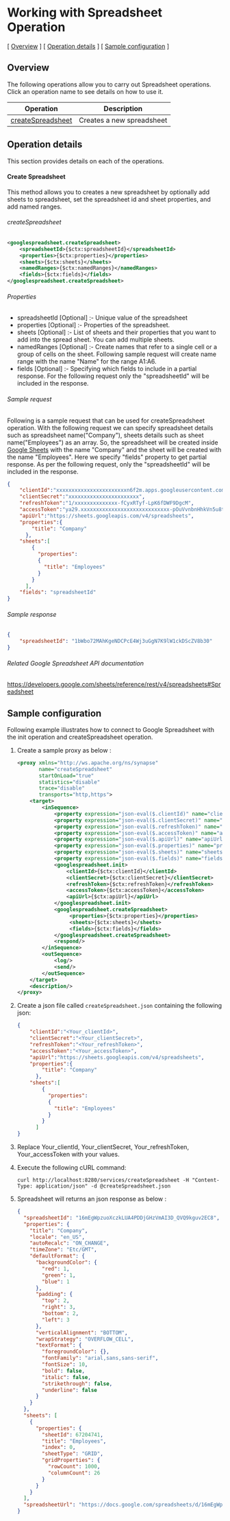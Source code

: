 # Working with Spreadsheet Operation

[ [Overview](#overview) ]  [ [Operation details](#operation-details) ]  [ [Sample configuration](#sample-configuration) ]

## Overview

The following operations allow you to carry out Spreadsheet operations. Click an operation name to see details on how to use it.


| Operation | Description |
| ------------- |-------------|
| [createSpreadsheet](#Create-Spreadsheet) | Creates a new spreadsheet |

## Operation details

This section provides details on each of the operations.

#### Create Spreadsheet

This method allows you to creates a new spreadsheet by optionally add sheets to spreadsheet, set the spreadsheet id and sheet properties, and add named ranges.


###### createSpreadsheet

```xml
<googlespreadsheet.createSpreadsheet>
    <spreadsheetId>{$ctx:spreadsheetId}</spreadsheetId>
    <properties>{$ctx:properties}</properties>
    <sheets>{$ctx:sheets}</sheets>
    <namedRanges>{$ctx:namedRanges}</namedRanges>
    <fields>{$ctx:fields}</fields>
</googlespreadsheet.createSpreadsheet>
```


###### Properties

* spreadsheetId [Optional] :- Unique value of the spreadsheet
* properties [Optional] :- Properties of the spreadsheet.
* sheets [Optional] :- List of sheets and their properties that you want to add into the spread sheet. You can add multiple sheets.
* namedRanges [Optional] :- Create names that refer to a single cell or a group of cells on the sheet. Following sample request will create name range with the name "Name" for  the range A1:A6.
* fields [Optional] :- Specifying which fields to include in a partial response. For the following request only the "spreadsheetId" will be included in the response.


###### Sample request


Following is a sample request that can be used for createSpreadsheet operation. With the following request we can specify spreadsheet details such as spreadsheet name("Company"),
sheets details such as sheet name("Employees") as an array. So, the spreadsheet will be created inside [Google Sheets](https://docs.google.com/spreadsheets/u/0/?tgif=d) with the name "Company" and the sheet will be created with the name "Employees".
Here we specify "fields" property to get partial response. As per the following request, only the "spreadsheetId" will be included in the response.


```json
{
    "clientId":"xxxxxxxxxxxxxxxxxxxxxxxn6f2m.apps.googleusercontent.com",
    "clientSecret":"xxxxxxxxxxxxxxxxxxxxxxx",
    "refreshToken":"1/xxxxxxxxxxxxxx-fCyxRTyf-LpK6fDWF9DgcM",
    "accessToken":"ya29.xxxxxxxxxxxxxxxxxxxxxxxxxxxxx-pOuVvnbnHhkVn5u8t6Qr",
    "apiUrl":"https://sheets.googleapis.com/v4/spreadsheets",
    "properties":{
        "title": "Company"
      },
    "sheets":[
        {
          "properties":
          {
            "title": "Employees"
          }
        }
      ],
    "fields": "spreadsheetId"
}
```


###### Sample response


```json
{
    "spreadsheetId": "1bWbo72MAhKgeNDCPcE4Wj3uGgN7K9lW1ckDScZV8b30"
}
```


###### Related Google Spreadsheet API documentation

https://developers.google.com/sheets/reference/rest/v4/spreadsheets#Spreadsheet


## Sample configuration

Following example illustrates how to connect to Google Spreadsheet with the init operation and createSpreadsheet operation.

1. Create a sample proxy as below :

    ```xml
    <proxy xmlns="http://ws.apache.org/ns/synapse"
           name="createSpreadsheet"
           startOnLoad="true"
           statistics="disable"
           trace="disable"
           transports="http,https">
        <target>
            <inSequence>
                <property expression="json-eval($.clientId)" name="clientId"/>
                <property expression="json-eval($.clientSecret)" name="clientSecret"/>
                <property expression="json-eval($.refreshToken)" name="refreshToken"/>
                <property expression="json-eval($.accessToken)" name="accessToken"/>
                <property expression="json-eval($.apiUrl)" name="apiUrl"/>
                <property expression="json-eval($.properties)" name="properties"/>
                <property expression="json-eval($.sheets)" name="sheets"/>
                <property expression="json-eval($.fields)" name="fields"/>
                <googlespreadsheet.init>
                    <clientId>{$ctx:clientId}</clientId>
                    <clientSecret>{$ctx:clientSecret}</clientSecret>
                    <refreshToken>{$ctx:refreshToken}</refreshToken>
                    <accessToken>{$ctx:accessToken}</accessToken>
                    <apiUrl>{$ctx:apiUrl}</apiUrl>
                </googlespreadsheet.init>
                <googlespreadsheet.createSpreadsheet>
                     <properties>{$ctx:properties}</properties>
                     <sheets>{$ctx:sheets}</sheets>
                     <fields>{$ctx:fields}</fields>
                </googlespreadsheet.createSpreadsheet>
                <respond/>
            </inSequence>
            <outSequence>
                <log/>
                <send/>
            </outSequence>
        </target>
        <description/>
    </proxy>
    ```


2. Create a json file called `createSpreadsheet.json` containing the following json:

    ```json
    {
        "clientId":"<Your_clientId>",
        "clientSecret":"<Your_clientSecret>",
        "refreshToken":"<Your_refreshToken>",
        "accessToken":"<Your_accessToken>",
        "apiUrl":"https://sheets.googleapis.com/v4/spreadsheets",
        "properties":{
            "title": "Company"
          },
        "sheets":[
            {
              "properties":
              {
                "title": "Employees"
              }
            }
          ]
    }
    ```

3. Replace Your_clientId, Your_clientSecret, Your_refreshToken, Your_accessToken with your values.

4. Execute the following cURL command:

    ```curl
    curl http://localhost:8280/services/createSpreadsheet -H "Content-Type: application/json" -d @createSpreadsheet.json
    ```

5. Spreadsheet will returns an json response as below :

    ```json
    {
      "spreadsheetId": "16mEgWpzuoXczkLUA4PDDjGHzVmAI3D_QVQ9kguv2EC8",
      "properties": {
        "title": "Company",
        "locale": "en_US",
        "autoRecalc": "ON_CHANGE",
        "timeZone": "Etc/GMT",
        "defaultFormat": {
          "backgroundColor": {
            "red": 1,
            "green": 1,
            "blue": 1
          },
          "padding": {
            "top": 2,
            "right": 3,
            "bottom": 2,
            "left": 3
          },
          "verticalAlignment": "BOTTOM",
          "wrapStrategy": "OVERFLOW_CELL",
          "textFormat": {
            "foregroundColor": {},
            "fontFamily": "arial,sans,sans-serif",
            "fontSize": 10,
            "bold": false,
            "italic": false,
            "strikethrough": false,
            "underline": false
          }
        }
      },
      "sheets": [
        {
          "properties": {
            "sheetId": 67204741,
            "title": "Employees",
            "index": 0,
            "sheetType": "GRID",
            "gridProperties": {
              "rowCount": 1000,
              "columnCount": 26
            }
          }
        }
      ],
      "spreadsheetUrl": "https://docs.google.com/spreadsheets/d/16mEgWpzuoXczkLUA4PDDjGHzVmAI3D_QVQ9kguv2EC8/edit"
    }
    ```